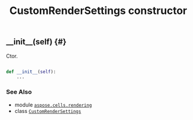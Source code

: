﻿---
title: CustomRenderSettings constructor
second_title: Aspose.Cells for Python via .NET API References
description: 
type: docs
weight: 10
url: /aspose.cells.rendering/customrendersettings/__init__/
is_root: false
---

## \_\_init\_\_(self) {#}

Ctor.



```python

def __init__(self):
    ...
```





### See Also
* module [`aspose.cells.rendering`](../../)
* class [`CustomRenderSettings`](/cells/python-net/aspose.cells.rendering/customrendersettings)
